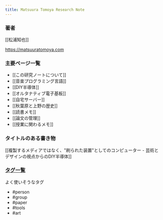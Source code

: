 ```yaml
---
title: Matsuura Tomoya Research Note 
---
```


### 著者

[[松浦知也]]

https://matsuuratomoya.com

### 主要ページ一覧

- [[この研究ノートについて]]
- [[音楽プログラミング言語]]
- [[DIY半導体]]
- [[オルタナティブ電子基板]]
- [[自宅サーバー]]
- [[秋葉原と上野の歴史]]
- [[読書メモ]]
- [[論文の管理]]
- [[授業に関わるメモ]]

### タイトルのある書き物

[[複製するメディアではなく、"刷られた装置"としてのコンピューター -  芸術とデザインの視点からのDIY半導体]]

### [タグ一覧](/tags)

よく使いそうなタグ

- #person
- #group
- #paper
- #tools
- #art 